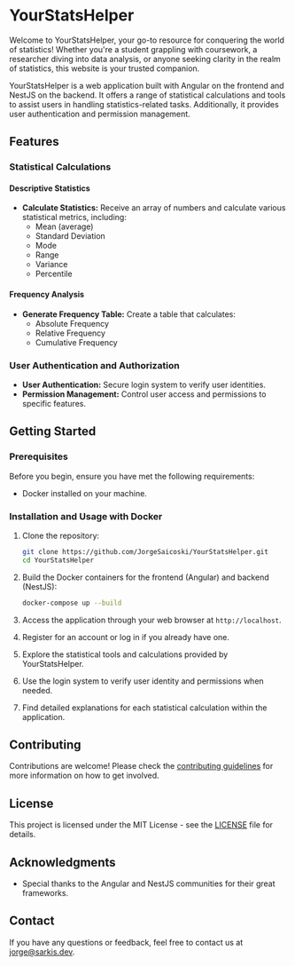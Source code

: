 # YourStatsHelper
Welcome to YourStatsHelper, your go-to resource for conquering the world of statistics! Whether you're a student grappling with coursework, a researcher diving into data analysis, or anyone seeking clarity in the realm of statistics, this website is your trusted companion.

YourStatsHelper is a web application built with Angular on the frontend and NestJS on the backend. It offers a range of statistical calculations and tools to assist users in handling statistics-related tasks. Additionally, it provides user authentication and permission management.

## Features

### Statistical Calculations

#### Descriptive Statistics
- **Calculate Statistics:** Receive an array of numbers and calculate various statistical metrics, including:
  - Mean (average)
  - Standard Deviation
  - Mode
  - Range
  - Variance
  - Percentile

#### Frequency Analysis
- **Generate Frequency Table:** Create a table that calculates:
  - Absolute Frequency
  - Relative Frequency
  - Cumulative Frequency

### User Authentication and Authorization
- **User Authentication:** Secure login system to verify user identities.
- **Permission Management:** Control user access and permissions to specific features.

## Getting Started

### Prerequisites

Before you begin, ensure you have met the following requirements:
- Docker installed on your machine.

### Installation and Usage with Docker

1. Clone the repository:

   ```sh
   git clone https://github.com/JorgeSaicoski/YourStatsHelper.git
   cd YourStatsHelper
   ```

2. Build the Docker containers for the frontend (Angular) and backend (NestJS):

   ```sh
   docker-compose up --build
   ```

3. Access the application through your web browser at `http://localhost`.

4. Register for an account or log in if you already have one.

5. Explore the statistical tools and calculations provided by YourStatsHelper.

6. Use the login system to verify user identity and permissions when needed.

7. Find detailed explanations for each statistical calculation within the application.

## Contributing

Contributions are welcome! Please check the [contributing guidelines](CONTRIBUTING.md) for more information on how to get involved.

## License

This project is licensed under the MIT License - see the [LICENSE](LICENSE) file for details.

## Acknowledgments

- Special thanks to the Angular and NestJS communities for their great frameworks.

## Contact

If you have any questions or feedback, feel free to contact us at [jorge@sarkis.dev](mailto:jorge@sarkis.dev).
